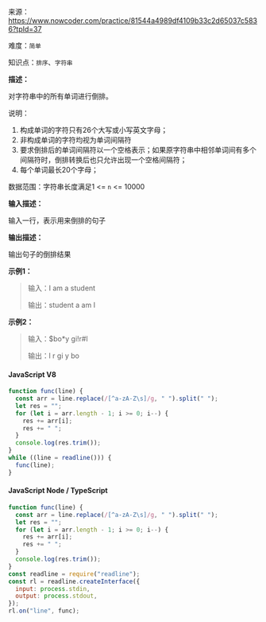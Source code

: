 来源：<https://www.nowcoder.com/practice/81544a4989df4109b33c2d65037c5836?tpId=37>

难度：`简单`

知识点：`排序`、`字符串`

**描述：**

对字符串中的所有单词进行倒排。

说明：

1. 构成单词的字符只有26个大写或小写英文字母；
2. 非构成单词的字符均视为单词间隔符
3. 要求倒排后的单词间隔符以一个空格表示；如果原字符串中相邻单词间有多个间隔符时，倒排转换后也只允许出现一个空格间隔符；
4. 每个单词最长20个字母；

数据范围：字符串长度满足1 <= `n` <= 10000

**输入描述：**

输入一行，表示用来倒排的句子

**输出描述：**

输出句子的倒排结果

**示例1：**

> 输入：I am a student
>
> 输出：student a am I

**示例2：**

> 输入：$bo*y gi!r#l
>
> 输出：l r gi y bo

<!-- tabs:start -->

#### **JavaScript V8**

```javascript
function func(line) {
  const arr = line.replace(/[^a-zA-Z\s]/g, " ").split(" ");
  let res = "";
  for (let i = arr.length - 1; i >= 0; i--) {
    res += arr[i];
    res += " ";
  }
  console.log(res.trim());
}
while ((line = readline())) {
  func(line);
}
```

#### **JavaScript Node / TypeScript**

```javascript
function func(line) {
  const arr = line.replace(/[^a-zA-Z\s]/g, " ").split(" ");
  let res = "";
  for (let i = arr.length - 1; i >= 0; i--) {
    res += arr[i];
    res += " ";
  }
  console.log(res.trim());
}
const readline = require("readline");
const rl = readline.createInterface({
  input: process.stdin,
  output: process.stdout,
});
rl.on("line", func);
```

<!-- tabs:end -->
